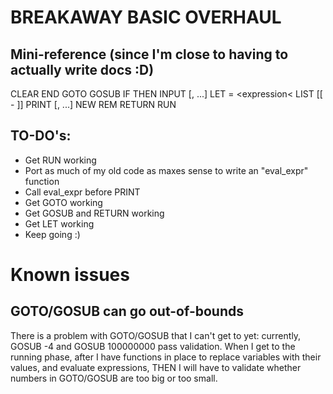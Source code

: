 # BREAKAWAY BASIC OVERHAUL

## Mini-reference (since I'm close to having to actually write docs :D)

CLEAR
END
GOTO <expression>
GOSUB <expression>
IF <conditions> THEN <number or statement>
INPUT <variable>[, <variable>...]
LET <variable> = <expression<
LIST [<number>[ - <number>]]
PRINT <expression>[, <expression>...]
NEW
REM <comment>
RETURN
RUN

## TO-DO's:

* Get RUN working
* Port as much of my old code as maxes sense to write an "eval_expr" function
* Call eval_expr before PRINT
* Get GOTO working
* Get GOSUB and RETURN working
* Get LET working
* Keep going :)

# Known issues

## GOTO/GOSUB can go out-of-bounds

There is a problem with GOTO/GOSUB that I can't get to yet: currently, GOSUB -4 and GOSUB 100000000 pass validation.  When I get to the running phase, after I have functions in place to replace variables with their values, and evaluate expressions, THEN I will have to validate whether numbers in GOTO/GOSUB are too big or too small.
